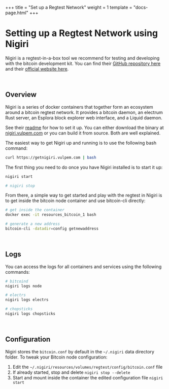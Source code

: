 +++
title = "Set up a Regtest Network"
weight = 1
template = "docs-page.html"
+++

# Setting up a Regtest Network using Nigiri

Nigiri is a regtest-in-a-box tool we recommend for testing and developing with the bitcoin development kit. You can find their [GitHub repository here](https://github.com/vulpemventures/nigiri) and their [official website here](https://nigiri.vulpem.com/).

<br />

## Overview

Nigiri is a series of docker containers that together form an ecosystem around a bitcoin regtest network. It provides a bitcoin daemon, an electrum Rust server, an Esplora block explorer web interface, and a Liquid daemon.

See their [readme](https://github.com/vulpemventures/nigiri) for how to set it up. You can either download the binary at [nigiri.vulpem.com](https://nigiri.vulpem.com/) or you can build it from source. Both are well explained.

The easiest way to get Nigiri up and running is to use the following bash command:

```sh
curl https://getnigiri.vulpem.com | bash
```

The first thing you need to do once you have Nigiri installed is to start it up:

```sh
nigiri start

# nigiri stop
```

From there, a simple way to get started and play with the regtest in Nigiri is to get inside the bitcoin node container and use bitcoin-cli directly:

```sh
# get inside the container
docker exec -it resources_bitcoin_1 bash

# generate a new address
bitcoin-cli -datadir=config getnewaddress
```
<br />

## Logs

You can access the logs for all containers and services using the following commands:

```sh
# bitcoind
nigiri logs node

# electrs
nigiri logs electrs

# chopsticks
nigiri logs chopsticks
```
<br />

## Configuration

Nigiri stores the `bitcoin.conf`  by default in the `~/.nigiri` data directory folder.
To tweak your Bitcoin node configuration:

1. Edit the `~/.nigiri/resources/volumes/regtest/config/bitcoin.conf` file
2. If already started, stop and delete `nigiri stop --delete`
3. Start and mount inside the container the edited configuration file `nigiri start`
